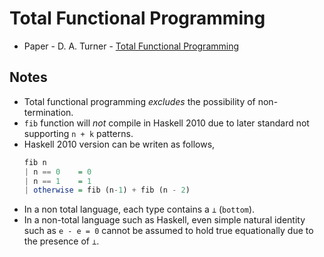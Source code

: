 # Total Functional Programming

- Paper - D. A. Turner - [Total Functional Programming](http://www.jucs.org/jucs_10_7/total_functional_programming/jucs_10_07_0751_0768_turner.pdf) 

## Notes

- Total functional programming _excludes_ the possibility of non-termination.
- `fib` function will *not* compile in Haskell 2010 due to later standard not supporting `n + k` patterns. 
- Haskell 2010 version can be writen as follows,
    ```haskell
    fib n
    | n == 0    = 0
    | n == 1    = 1
    | otherwise = fib (n-1) + fib (n - 2)
    ```
- In a non total language, each type contains a `⊥` (`bottom`).
- In a non-total language such as Haskell, even simple natural identity such as `e - e = 0` cannot be assumed to hold true equationally due to the presence of `⊥`.
